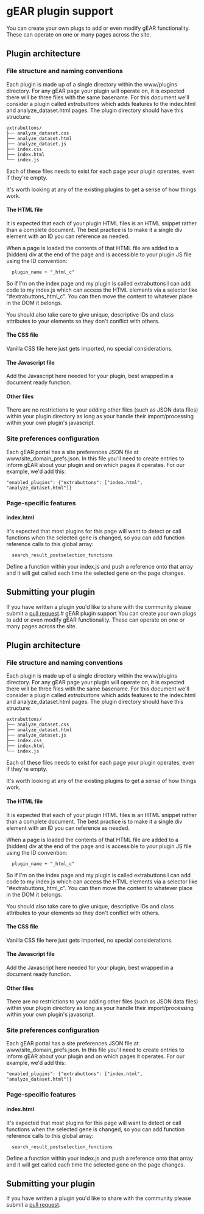
# gEAR plugin support
You can create your own plugs to add or even modify gEAR functionality.  These can operate on one or many pages across the site.

## Plugin architecture

### File structure and naming conventions
Each plugin is made up of a single directory within the www/plugins directory.  For any gEAR page your plugin will operate on, it is expected there will be three files with the same basename.  For this document we'll consider a plugin called *extrabuttons* which adds features to the index.html and analyze_dataset.html pages.  The plugin directory should have this structure:

```
extrabuttons/
├── analyze_dataset.css
├── analyze_dataset.html
├── analyze_dataset.js
├── index.css
├── index.html
└── index.js
```
Each of these files needs to exist for each page your plugin operates, even if they're empty.

It's worth looking at any of the existing plugins to get a sense of how things work.

#### The HTML file
It is expected that each of your plugin HTML files is an HTML snippet rather than a complete document.  The best practice is to make it a single div element with an ID you can reference as needed.

When a page is loaded the contents of that HTML file are added to a (hidden) div at the end of the page and is accessible to your plugin JS file using the ID convention:
```
  plugin_name + "_html_c"
```
So if I'm on the index page and my plugin is called extrabuttons I can add code to my index.js which can access the HTML elements via a selector like "#extrabuttons_html_c".  You can then move the content to whatever place in the DOM it belongs.

You should also take care to give unique, descriptive IDs and class attributes to your elements so they don't conflict with others.

#### The CSS file
Vanilla CSS file here just gets imported, no special considerations.

#### The Javascript file
Add the Javascript here needed for your plugin, best wrapped in a document ready function.  

#### Other files
There are no restrictions to your adding other files (such as JSON data files) within your plugin directory as long as your handle their import/processing within your own plugin's javascript.

### Site preferences configuration

Each gEAR portal has a site preferences JSON file at www/site_domain_prefs.json.  In this file you'll need to create entries to inform gEAR about your plugin and on which pages it operates.  For our example, we'd add this:
```
"enabled_plugins": {"extrabuttons": ["index.html", "analyze_dataset.html"]}
```

### Page-specific features

#### index.html
It's expected that most plugins for this page will want to detect or call functions when the selected gene is changed, so you can add function reference calls to this global array:

```
  search_result_postselection_functions
```
Define a function within your index.js and push a reference onto that array and it will get called each time the selected gene on the page changes.

## Submitting your plugin
If you have written a plugin you'd like to share with the community please submit a [pull request](https://docs.github.com/en/github/collaborating-with-issues-and-pull-requests/about-pull-requests).# gEAR plugin support
You can create your own plugs to add or even modify gEAR functionality.  These can operate on one or many pages across the site.

## Plugin architecture

### File structure and naming conventions
Each plugin is made up of a single directory within the www/plugins directory.  For any gEAR page your plugin will operate on, it is expected there will be three files with the same basename.  For this document we'll consider a plugin called *extrabuttons* which adds features to the index.html and analyze_dataset.html pages.  The plugin directory should have this structure:

```
extrabuttons/
├── analyze_dataset.css
├── analyze_dataset.html
├── analyze_dataset.js
├── index.css
├── index.html
└── index.js
```
Each of these files needs to exist for each page your plugin operates, even if they're empty.

It's worth looking at any of the existing plugins to get a sense of how things work.

#### The HTML file
It is expected that each of your plugin HTML files is an HTML snippet rather than a complete document.  The best practice is to make it a single div element with an ID you can reference as needed.

When a page is loaded the contents of that HTML file are added to a (hidden) div at the end of the page and is accessible to your plugin JS file using the ID convention:
```
  plugin_name + "_html_c"
```
So if I'm on the index page and my plugin is called extrabuttons I can add code to my index.js which can access the HTML elements via a selector like "#extrabuttons_html_c".  You can then move the content to whatever place in the DOM it belongs.

You should also take care to give unique, descriptive IDs and class attributes to your elements so they don't conflict with others.

#### The CSS file
Vanilla CSS file here just gets imported, no special considerations.

#### The Javascript file
Add the Javascript here needed for your plugin, best wrapped in a document ready function.  

#### Other files
There are no restrictions to your adding other files (such as JSON data files) within your plugin directory as long as your handle their import/processing within your own plugin's javascript.

### Site preferences configuration

Each gEAR portal has a site preferences JSON file at www/site_domain_prefs.json.  In this file you'll need to create entries to inform gEAR about your plugin and on which pages it operates.  For our example, we'd add this:
```
"enabled_plugins": {"extrabuttons": ["index.html", "analyze_dataset.html"]}
```

### Page-specific features

#### index.html
It's expected that most plugins for this page will want to detect or call functions when the selected gene is changed, so you can add function reference calls to this global array:

```
  search_result_postselection_functions
```
Define a function within your index.js and push a reference onto that array and it will get called each time the selected gene on the page changes.

## Submitting your plugin
If you have written a plugin you'd like to share with the community please submit a [pull request](https://docs.github.com/en/github/collaborating-with-issues-and-pull-requests/about-pull-requests).
